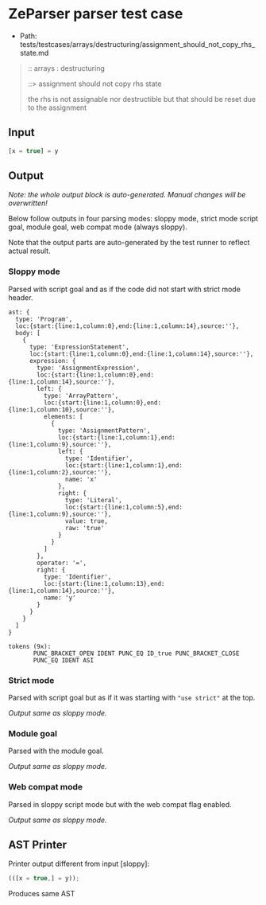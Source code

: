 # ZeParser parser test case

- Path: tests/testcases/arrays/destructuring/assignment_should_not_copy_rhs_state.md

> :: arrays : destructuring
>
> ::> assignment should not copy rhs state
>
> the rhs is not assignable nor destructible but that should be reset due to the assignment

## Input

`````js
[x = true] = y
`````

## Output

_Note: the whole output block is auto-generated. Manual changes will be overwritten!_

Below follow outputs in four parsing modes: sloppy mode, strict mode script goal, module goal, web compat mode (always sloppy).

Note that the output parts are auto-generated by the test runner to reflect actual result.

### Sloppy mode

Parsed with script goal and as if the code did not start with strict mode header.

`````
ast: {
  type: 'Program',
  loc:{start:{line:1,column:0},end:{line:1,column:14},source:''},
  body: [
    {
      type: 'ExpressionStatement',
      loc:{start:{line:1,column:0},end:{line:1,column:14},source:''},
      expression: {
        type: 'AssignmentExpression',
        loc:{start:{line:1,column:0},end:{line:1,column:14},source:''},
        left: {
          type: 'ArrayPattern',
          loc:{start:{line:1,column:0},end:{line:1,column:10},source:''},
          elements: [
            {
              type: 'AssignmentPattern',
              loc:{start:{line:1,column:1},end:{line:1,column:9},source:''},
              left: {
                type: 'Identifier',
                loc:{start:{line:1,column:1},end:{line:1,column:2},source:''},
                name: 'x'
              },
              right: {
                type: 'Literal',
                loc:{start:{line:1,column:5},end:{line:1,column:9},source:''},
                value: true,
                raw: 'true'
              }
            }
          ]
        },
        operator: '=',
        right: {
          type: 'Identifier',
          loc:{start:{line:1,column:13},end:{line:1,column:14},source:''},
          name: 'y'
        }
      }
    }
  ]
}

tokens (9x):
       PUNC_BRACKET_OPEN IDENT PUNC_EQ ID_true PUNC_BRACKET_CLOSE
       PUNC_EQ IDENT ASI
`````

### Strict mode

Parsed with script goal but as if it was starting with `"use strict"` at the top.

_Output same as sloppy mode._

### Module goal

Parsed with the module goal.

_Output same as sloppy mode._

### Web compat mode

Parsed in sloppy script mode but with the web compat flag enabled.

_Output same as sloppy mode._

## AST Printer

Printer output different from input [sloppy]:

````js
(([x = true,] = y));
````

Produces same AST
